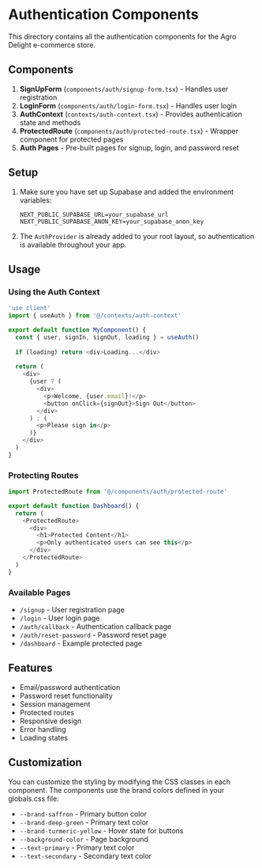 # Authentication Components

This directory contains all the authentication components for the Agro Delight e-commerce store.

## Components

1. **SignUpForm** (`components/auth/signup-form.tsx`) - Handles user registration
2. **LoginForm** (`components/auth/login-form.tsx`) - Handles user login
3. **AuthContext** (`contexts/auth-context.tsx`) - Provides authentication state and methods
4. **ProtectedRoute** (`components/auth/protected-route.tsx`) - Wrapper component for protected pages
5. **Auth Pages** - Pre-built pages for signup, login, and password reset

## Setup

1. Make sure you have set up Supabase and added the environment variables:
   ```env
   NEXT_PUBLIC_SUPABASE_URL=your_supabase_url
   NEXT_PUBLIC_SUPABASE_ANON_KEY=your_supabase_anon_key
   ```

2. The `AuthProvider` is already added to your root layout, so authentication is available throughout your app.

## Usage

### Using the Auth Context

```typescript
'use client'
import { useAuth } from '@/contexts/auth-context'

export default function MyComponent() {
  const { user, signIn, signOut, loading } = useAuth()
  
  if (loading) return <div>Loading...</div>
  
  return (
    <div>
      {user ? (
        <div>
          <p>Welcome, {user.email}!</p>
          <button onClick={signOut}>Sign Out</button>
        </div>
      ) : (
        <p>Please sign in</p>
      )}
    </div>
  )
}
```

### Protecting Routes

```typescript
import ProtectedRoute from '@/components/auth/protected-route'

export default function Dashboard() {
  return (
    <ProtectedRoute>
      <div>
        <h1>Protected Content</h1>
        <p>Only authenticated users can see this</p>
      </div>
    </ProtectedRoute>
  )
}
```

### Available Pages

- `/signup` - User registration page
- `/login` - User login page
- `/auth/callback` - Authentication callback page
- `/auth/reset-password` - Password reset page
- `/dashboard` - Example protected page

## Features

- Email/password authentication
- Password reset functionality
- Session management
- Protected routes
- Responsive design
- Error handling
- Loading states

## Customization

You can customize the styling by modifying the CSS classes in each component. The components use the brand colors defined in your globals.css file:

- `--brand-saffron` - Primary button color
- `--brand-deep-green` - Primary text color
- `--brand-turmeric-yellow` - Hover state for buttons
- `--background-color` - Page background
- `--text-primary` - Primary text color
- `--text-secondary` - Secondary text color